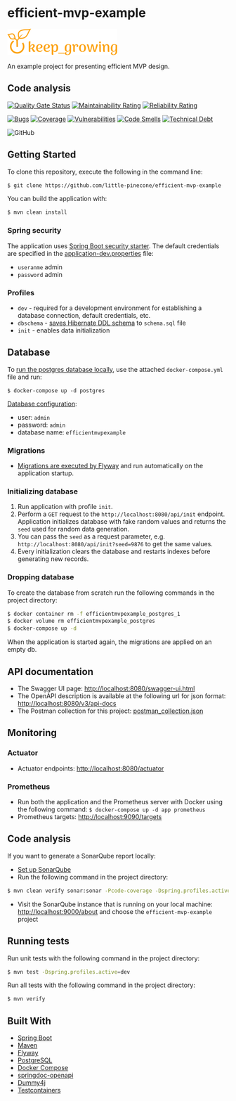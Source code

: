 # efficient-mvp-example

[![keep_growing logo](readme-images/logo_250x60.png)](https://keepgrowing.in/)

An example project for presenting efficient MVP design.

## Code analysis

[![Quality Gate Status](https://sonarcloud.io/api/project_badges/measure?project=little-pinecone_efficient-mvp-example&metric=alert_status)](https://sonarcloud.io/dashboard?id=little-pinecone_efficient-mvp-example)
[![Maintainability Rating](https://sonarcloud.io/api/project_badges/measure?project=little-pinecone_efficient-mvp-example&metric=sqale_rating)](https://sonarcloud.io/dashboard?id=little-pinecone_efficient-mvp-example)
[![Reliability Rating](https://sonarcloud.io/api/project_badges/measure?project=little-pinecone_efficient-mvp-example&metric=reliability_rating)](https://sonarcloud.io/dashboard?id=little-pinecone_efficient-mvp-example)

[![Bugs](https://sonarcloud.io/api/project_badges/measure?project=little-pinecone_efficient-mvp-example&metric=bugs)](https://sonarcloud.io/dashboard?id=little-pinecone_efficient-mvp-example)
[![Coverage](https://sonarcloud.io/api/project_badges/measure?project=little-pinecone_efficient-mvp-example&metric=coverage)](https://sonarcloud.io/dashboard?id=little-pinecone_efficient-mvp-example)
[![Vulnerabilities](https://sonarcloud.io/api/project_badges/measure?project=little-pinecone_efficient-mvp-example&metric=vulnerabilities)](https://sonarcloud.io/dashboard?id=little-pinecone_efficient-mvp-example)
[![Code Smells](https://sonarcloud.io/api/project_badges/measure?project=little-pinecone_efficient-mvp-example&metric=code_smells)](https://sonarcloud.io/dashboard?id=little-pinecone_efficient-mvp-example)
[![Technical Debt](https://sonarcloud.io/api/project_badges/measure?project=little-pinecone_efficient-mvp-example&metric=sqale_index)](https://sonarcloud.io/dashboard?id=little-pinecone_efficient-mvp-example)

![GitHub](https://img.shields.io/github/license/little-pinecone/efficient-mvp-example)

## Getting Started

To clone this repository, execute the following in the command line:

```bash
$ git clone https://github.com/little-pinecone/efficient-mvp-example
```

You can build the application with:

```bash
$ mvn clean install
```

### Spring security

The application uses [Spring Boot security starter](https://mvnrepository.com/artifact/org.springframework.boot/spring-boot-starter-security).
The default credentials are specified in the [application-dev.properties](src/main/resources/application-dev.properties) file:

* `useranme` admin
* `password` admin

### Profiles

* `dev` - required for a development environment for establishing a database connection, default credentials, etc.
* `dbschema` - [saves Hibernate DDL schema](https://keepgrowing.in/tools/save-hibernate-ddl-schema-to-a-file/)
  to `schema.sql` file
* `init` - enables data initialization

## Database

To [run the postgres database locally](https://keepgrowing.in/tools/set-up-a-postgresql-database-with-docker/), use the
attached `docker-compose.yml` file and run:

```
$ docker-compose up -d postgres
```

[Database configuration](https://keepgrowing.in/java/springboot/add-a-postgresql-database-to-your-spring-boot-project/):

* user: `admin`
* password: `admin`
* database name: `efficientmvpexample`

### Migrations

* [Migrations are executed by Flyway](https://keepgrowing.in/java/springboot/add-flyway-migrations-to-your-spring-boot-project/)
  and run automatically on the application startup.

### Initializing database

1. Run application with profile `init`.
2. Perform a `GET` request to the `http://localhost:8080/api/init` endpoint. Application initializes database with fake
   random values and returns the `seed` used for random data generation.
3. You can pass the `seed` as a request parameter, e.g. `http://localhost:8080/api/init?seed=9876` to get the same
   values.
4. Every initialization clears the database and restarts indexes before generating new records.

### Dropping database

To create the database from scratch run the following commands in the project directory:

```bash
$ docker container rm -f efficientmvpexample_postgres_1 
$ docker volume rm efficientmvpexample_postgres
$ docker-compose up -d
```

When the application is started again, the migrations are applied on an empty db.

## API documentation

* The Swagger UI page: [http://localhost:8080/swagger-ui.html](http://localhost:8080/swagger-ui.html)
* The OpenAPI description is available at the following url for json
  format: [http://localhost:8080/v3/api-docs](http://localhost:8080/v3/api-docs)
* The Postman collection for this project: [postman_collection.json](postman/efficient-mvp-example.postman_collection.json)  

## Monitoring

### Actuator

* Actuator endpoints: [http://localhost:8080/actuator](http://localhost:8080/actuator)
  
### Prometheus
* Run both the application and the Prometheus server with Docker using the following command: `$ docker-compose up -d app prometheus`
* Prometheus targets: [http://localhost:9090/targets](http://localhost:9090/targets)

## Code analysis

If you want to generate a SonarQube report locally:

* [Set up SonarQube](https://keepgrowing.in/tools/boost-project-quality-with-sonarqube-local-code-analysis/)
* Run the following command in the project directory:

```bash
$ mvn clean verify sonar:sonar -Pcode-coverage -Dspring.profiles.active=dev
```

* Visit the SonarQube instance that is running on your local machine:
  [http://localhost:9000/about](http://localhost:9000/about) and choose the `efficient-mvp-example` project

## Running tests

Run unit tests with the following command in the project directory:

```bash
$ mvn test -Dspring.profiles.active=dev
```

Run all tests with the following command in the project directory:

```bash
$ mvn verify
```

## Built With

* [Spring Boot](https://spring.io/projects/spring-boot)
* [Maven](https://maven.apache.org/)
* [Flyway](https://flywaydb.org/)
* [PostgreSQL](https://www.postgresql.org/)
* [Docker Compose](https://docs.docker.com/compose/)
* [springdoc-openapi](https://springdoc.org/)
* [Dummy4j](https://daniel-frak.github.io/dummy4j/)
* [Testcontainers](https://www.testcontainers.org/)